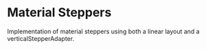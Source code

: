 # Material Steppers
Implementation of material steppers using both a linear layout and a verticalStepperAdapter.
